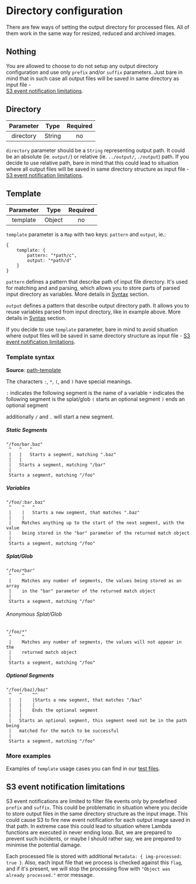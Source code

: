 # Directory configuration

There are few ways of setting the output directory for processed files. All
of them work in the same way for resized, reduced and archived images.  

## Nothing

You are allowed to choose to do not setup any output directory configuration and 
use only `prefix` and/or `suffix` parameters. Just bare in mind that in such
case all output files will be saved in same directory as input file -  
[S3 event notification limitations](#s3-event-notification-limitations).

## Directory

| Parameter | Type   | Required |
|:---------:|:------:|:--------:|
| directory | String | no       |

`directory` parameter should be a `String` representing output path. It could be
an absolute (ie. `output/`) or relative (ie. `../output/`, `./output`) path. If
you decide to use relative path, bare in mind that this could lead to situation
where all output files will be saved in same directory structure as input file -
[S3 event notification limitations](#s3-event-notification-limitations).

## Template

| Parameter | Type   | Required |
|:---------:|:------:|:--------:|
| template  | Object | no       |

`template` parameter is a `Map` with two keys: `pattern` and `output`, ie.:

```
{
    template: {
        pattern: "*path/c",
        output: "*path/d"
    }
}
```

`pattern` defines a pattern that describe path of input file directory. It's
used for matching and and parsing, which allows you to store parts of parsed
input directory as variables. More details in [Syntax](#template-syntax)
section.

`output` defines a pattern that describe output directory path. It allows you to
reuse variables parsed from input directory, like in example above. More details
in [Syntax](#template-syntax) section.

If you decide to use `template` parameter, bare in mind to avoid situation
where output files will be saved in same directory structure as input file -
[S3 event notification limitations](#s3-event-notification-limitations).

### Template syntax

**Source**: [path-template](matsadler/path-template#template-syntax)

The characters `:`, `*`, `(`, and `)` have special meanings.

`:` indicates the following segment is the name of a variable
`*` indicates the following segment is the splat/glob
`(` starts an optional segment
`)` ends an optional segment

additionally `/` and `.` will start a new segment.

##### Static Segments

    "/foo/bar.baz"
     ^   ^   ^
     |   |   Starts a segment, matching ".baz"
     |   |
     |   Starts a segment, matching "/bar"
     |
     Starts a segment, matching "/foo"

##### Variables

    "/foo/:bar.baz"
     ^    ^   ^
     |    |   Starts a new segment, that matches ".baz"
     |    |
     |    Matches anything up to the start of the next segment, with the value
     |    being stored in the "bar" parameter of the returned match object
     |
     Starts a segment, matching "/foo"

##### Splat/Glob

    "/foo/*bar"
     ^    ^
     |    Matches any number of segments, the values being stored as an array
     |    in the "bar" parameter of the returned match object
     |
     Starts a segment, matching "/foo"

###### Anonymous Splat/Glob

    "/foo/*"
     ^    ^
     |    Matches any number of segments, the values will not appear in the
     |    returned match object
     |
     Starts a segment, matching "/foo"

##### Optional Segments

    "/foo(/baz)/baz"
     ^   ^    ^^
     |   |    |Starts a new segment, that matches "/baz"
     |   |    |
     |   |    Ends the optional segment
     |   |
     |   Starts an optional segment, this segment need not be in the path being
     |   matched for the match to be successful
     |
     Starts a segment, matching "/foo"

### More examples

Examples of `template` usage cases you can find in our
[test files](test/image-data.js).

## S3 event notification limitations

S3 event notifications are limited to filter file events only by predefined
`prefix` and `suffix`. This could be problematic in situation where you decide
to store output files in the same directory structure as the input image. This
could cause S3 to fire new event notification for each output image saved in
that path. In extreme case this could lead to situation where Lambda
functions are executed in never ending loop. But, we are prepared to prevent
such incidents, or maybe I should rather say, we are prepared to minimise the
potential damage.

Each processed file is stored with additional 
`Metadata: { img-processed: true }`. Also, each input file that we process is
checked against this `flag`, and if it's present, we will stop the processing
flow with `"Object was already processed."` error message.
